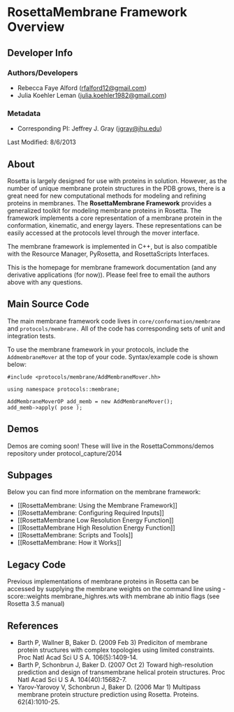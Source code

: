 # RosettaMembrane Framework Overview

## Developer Info

### Authors/Developers
- Rebecca Faye Alford ([rfalford12@gmail.com](rfalford12@gmail.com))
- Julia Koehler Leman ([julia.koehler1982@gmail.com](julia.koehler1982@gmail.com))

### Metadata
- Corresponding PI: Jeffrey J. Gray ([jgray@jhu.edu](jgray@jhu.edu))

Last Modified: 8/6/2013

## About
Rosetta is largely designed for use with proteins in solution. However, as the number of unique membrane protein structures in the PDB grows, there is a great need for new computational methods for modeling and refining proteins in membranes. The **RosettaMembrane Framework** provides a generalized toolkit for modeling membrane proteins in Rosetta. The framework implements a core representation of a membrane protein in the conformation, kinematic, and energy layers. These representations can be easily accessed at the protocols level through the mover interface. 

The membrane framework is implemented in C++, but is also compatible with the Resource Manager, PyRosetta, and RosettaScripts Interfaces.

This is the homepage for membrane framework documentation (and any derivative applications (for now)). Please feel free to email the authors above with any questions. 

## Main Source Code 
The main membrane framework code lives in `core/conformation/membrane` and `protocols/membrane.` All of the code has corresponding sets of unit and integration tests. 

To use the membrane framework in your protocols, include the `AddmembraneMover` at the top of your code. Syntax/example code is shown below: 

```
#include <protocols/membrane/AddMembraneMover.hh> 

using namespace protocols::membrane;

AddMembraneMoverOP add_memb = new AddMembraneMover(); 
add_memb->apply( pose ); 

```

## Demos
Demos are coming soon! These will live in the RosettaCommons/demos repository under protocol_capture/2014

## Subpages
Below you can find more information on the membrane framework: 

- [[RosettaMembrane: Using the Membrane Framework]]
- [[RosettaMembrane: Configuring Required Inputs]]
- [[RosettaMembrane Low Resolution Energy Function]]
- [[RosettaMembrane High Resolution Energy Function]]
- [[RosettaMembrane: Scripts and Tools]]
- [[RosettaMembrane: How it Works]]

## Legacy Code
Previous implementations of membrane proteins in Rosetta can be accessed by supplying the membrane weights on the command line using -score::weights membrane_highres.wts with membrane ab initio flags (see Rosetta 3.5 manual)

## References
* Barth P, Wallner B, Baker D. (2009 Feb 3) Prediciton of membrane protein structures with complex topologies using limited constraints. Proc Natl Acad Sci U S A. 106(5):1409-14.
* Barth P, Schonbrun J, Baker D. (2007 Oct 2) Toward high-resolution prediction and design of transmembrane helical protein structures. Proc Natl Acad Sci U S A. 104(40):15682-7.
* Yarov-Yarovoy V, Schonbrun J, Baker D. (2006 Mar 1) Multipass membrane protein structure prediction using Rosetta. Proteins. 62(4):1010-25.